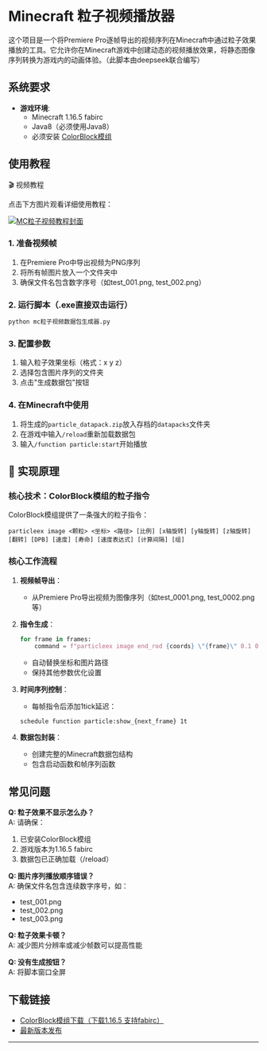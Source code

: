 # Minecraft 粒子视频播放器

这个项目是一个将Premiere Pro逐帧导出的视频序列在Minecraft中通过粒子效果播放的工具。它允许你在Minecraft游戏中创建动态的视频播放效果，将静态图像序列转换为游戏内的动画体验。（此脚本由deepseek联合编写）

## 系统要求

- **游戏环境**:
  - Minecraft 1.16.5 fabirc
  - Java8（必须使用Java8）
  - 必须安装 [ColorBlock模组](https://pan.baidu.com/s/1pFi82Wx7vJ5bnQTE4p9cIA?pwd=f3jx)

## 使用教程

🎬 视频教程

点击下方图片观看详细使用教程：

[![MC粒子视频教程封面](https://i1.hdslb.com/bfs/archive/1026d0fd91df1680c6b602cfe1fbdab6efd1c510.jpg)](https://www.bilibili.com/video/BV1psthzyETk/)

### 1. 准备视频帧
1. 在Premiere Pro中导出视频为PNG序列
2. 将所有帧图片放入一个文件夹中
3. 确保文件名包含数字序号（如test_001.png, test_002.png）

### 2. 运行脚本（.exe直接双击运行）
```bash
python mc粒子视频数据包生成器.py
```

### 3. 配置参数
1. 输入粒子效果坐标（格式：x y z）
2. 选择包含图片序列的文件夹
3. 点击"生成数据包"按钮

### 4. 在Minecraft中使用
1. 将生成的`particle_datapack.zip`放入存档的`datapacks`文件夹
2. 在游戏中输入`/reload`重新加载数据包
3. 输入`/function particle:start`开始播放

## 🔬 实现原理

### 核心技术：ColorBlock模组的粒子指令

ColorBlock模组提供了一条强大的粒子指令：
```minecraft
particleex image <颗粒> <坐标> <路径> [比例] [x轴旋转] [y轴旋转] [z轴旋转] [翻转] [DPB] [速度] [寿命] [速度表达式] [计算间隔] [组]
```

### 核心工作流程

1. **视频帧导出**：
   - 从Premiere Pro导出视频为图像序列（如test_0001.png, test_0002.png等）
   
2. **指令生成**：
   ```python
   for frame in frames:
       command = f"particleex image end_rod {coords} \"{frame}\" 0.1 0 0 0 not 10 0 0 0 1 null"
   ```
   - 自动替换坐标和图片路径
   - 保持其他参数优化设置

3. **时间序列控制**：
   - 每帧指令后添加1tick延迟：
   ```minecraft
   schedule function particle:show_{next_frame} 1t
   ```

4. **数据包封装**：
   - 创建完整的Minecraft数据包结构
   - 包含启动函数和帧序列函数

## 常见问题

**Q: 粒子效果不显示怎么办？**  
A: 请确保：
1. 已安装ColorBlock模组
2. 游戏版本为1.16.5 fabirc
3. 数据包已正确加载（/reload）

**Q: 图片序列播放顺序错误？**  
A: 确保文件名包含连续数字序号，如：
- test_001.png
- test_002.png
- test_003.png

**Q: 粒子效果卡顿？**  
A: 减少图片分辨率或减少帧数可以提高性能

**Q: 没有生成按钮？**  
A: 将脚本窗口全屏

## 下载链接

- [ColorBlock模组下载（下载1.16.5 支持fabirc）](https://pan.baidu.com/s/1pFi82Wx7vJ5bnQTE4p9cIA?pwd=f3jx)
- [最新版本发布](https://github.com/xiyang12345/Minecraft-ParticleVideoPlayerDatapackGenerator/releases/tag/Minecraft)

---
